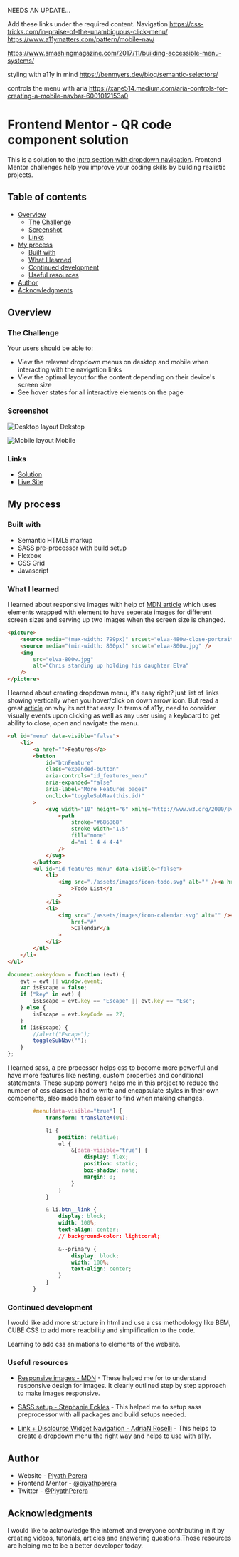 NEEDS AN UPDATE...

Add these links under the required content.
Navigation
https://css-tricks.com/in-praise-of-the-unambiguous-click-menu/
https://www.a11ymatters.com/pattern/mobile-nav/

https://www.smashingmagazine.com/2017/11/building-accessible-menu-systems/


styling with a11y in mind
https://benmyers.dev/blog/semantic-selectors/

controls the menu with aria
https://xane514.medium.com/aria-controls-for-creating-a-mobile-navbar-6001012153a0


# Frontend Mentor - QR code component solution

This is a solution to the [Intro section with dropdown navigation](https://www.frontendmentor.io/challenges/intro-section-with-dropdown-navigation-ryaPetHE5). Frontend Mentor challenges help you improve your coding skills by building realistic projects.

## Table of contents

-   [Overview](#overview)
    -   [The Challenge](#the-challenge)
    -   [Screenshot](#screenshot)
    -   [Links](#links)
-   [My process](#my-process)
    -   [Built with](#built-with)
    -   [What I learned](#what-i-learned)
    -   [Continued development](#continued-development)
    -   [Useful resources](#useful-resources)
-   [Author](#author)
-   [Acknowledgments](#acknowledgments)

## Overview

### The Challenge

Your users should be able to:

-   View the relevant dropdown menus on desktop and mobile when interacting with the navigation links
-   View the optimal layout for the content depending on their device's screen size
-   See hover states for all interactive elements on the page

### Screenshot

![Desktop layout](./src/assets/images/screenshot_desktop.png)
Dekstop

![Mobile layout](./src/assets/images/screenshot_mobile.png) 
Mobile

### Links

-   [Solution](https://www.frontendmentor.io/solutions/sunnyside-agency-landing-page-with-css-grid-and-flexbox-HyMoJC9Hc)
-   [Live Site](https://frontend-mentor-challeneges.netlify.app/intro-section-with-dropdown-navigation/)

## My process

### Built with

-   Semantic HTML5 markup
-   SASS pre-processor with build setup
-   Flexbox
-   CSS Grid
-   Javascript

### What I learned

I learned about responsive images with help of [MDN article](https://developer.mozilla.org/en-US/docs/Learn/HTML/Multimedia_and_embedding/Responsive_images) which uses <source> elements wrapped with <picture> element to have seperate images for different screen sizes and serving up two images when the screen size is changed.

```html
<picture>
    <source media="(max-width: 799px)" srcset="elva-480w-close-portrait.jpg" />
    <source media="(min-width: 800px)" srcset="elva-800w.jpg" />
    <img
        src="elva-800w.jpg"
        alt="Chris standing up holding his daughter Elva"
    />
</picture>
```

I learned about creating dropdown menu, it's easy right? just list of links showing vertically when you hover/click on down arrow icon. But read a great [article](https://adrianroselli.com/2019/06/link-disclosure-widget-navigation.html) on why its not that easy. In terms of a11y, need to consider visually events upon clicking as well as any user using a keyboard to get ability to close, open and navigate the menu.

```html
<ul id="menu" data-visible="false">
    <li>
        <a href="">Features</a>
        <button
            id="btnFeature"
            class="expanded-button"
            aria-controls="id_features_menu"
            aria-expanded="false"
            aria-label="More Features pages"
            onclick="toggleSubNav(this.id)"
        >
            <svg width="10" height="6" xmlns="http://www.w3.org/2000/svg">
                <path
                    stroke="#686868"
                    stroke-width="1.5"
                    fill="none"
                    d="m1 1 4 4 4-4"
                />
            </svg>
        </button>
        <ul id="id_features_menu" data-visible="false">
            <li>
                <img src="./assets/images/icon-todo.svg" alt="" /><a href="#"
                    >Todo List</a
                >
            </li>
            <li>
                <img src="./assets/images/icon-calendar.svg" alt="" /><a
                    href="#"
                    >Calendar</a
                >
            </li>
        </ul>
    </li>
</ul>
```

```js
document.onkeydown = function (evt) {
    evt = evt || window.event;
    var isEscape = false;
    if ("key" in evt) {
        isEscape = evt.key == "Escape" || evt.key == "Esc";
    } else {
        isEscape = evt.keyCode == 27;
    }
    if (isEscape) {
        //alert("Escape");
        toggleSubNav("");
    }
};
```

I learned sass, a pre processor helps css to become more powerful and have more features like nesting, custom properties and conditional statements. These superp powers helps me in this project to reduce the number of css classes i had to write and encapsulate styles in their own components, also made them easier to find when making changes.


```css
        #menu[data-visible="true"] {
            transform: translateX(0%);

            li {
                position: relative;
                ul {
                    &[data-visible="true"] {
                        display: flex;
                        position: static;
                        box-shadow: none;
                        margin: 0;
                    }
                }
            }

            & li.btn__link {
                display: block;
                width: 100%;
                text-align: center;
                // background-color: lightcoral;

                &--primary {
                    display: block;
                    width: 100%;
                    text-align: center;
                }
            }
        }
```

### Continued development

I would like add more structure in html and use a css methodology like BEM, CUBE CSS to add more readbility and simplification to the code.

Learning to add css animations to elements of the website.

### Useful resources

-   [Responsive images - MDN](https://developer.mozilla.org/en-US/docs/Learn/HTML/Multimedia_and_embedding/Responsive_images/) - These helped me for to understand responsive design for images. It clearly outlined step by step approach to make images responsive.

-   [SASS setup - Stephanie Eckles](https://thinkdobecreate.com/articles/minimum-static-site-sass-setup/) - This helped me to setup sass preprocessor with all packages and build setups needed.

-   [Link + Disclourse Widget Navigation - AdriaN Roselli](https://adrianroselli.com/2019/06/link-disclosure-widget-navigation.html) - This helps to create a dropdown menu the right way and helps to use with a11y.

## Author

-   Website - [Piyath Perera](https://piyathperera.netlify.app)
-   Frontend Mentor - [@piyathperera](https://www.frontendmentor.io/profile/piyathperera)
-   Twitter - [@PiyathPerera](https://www.twitter.com/PiyathPerera)

## Acknowledgments

I would like to acknowledge the internet and everyone contributing in it by creating videos, tutorials, articles and answering questions.Those resources are helping me to be a better developer today.
